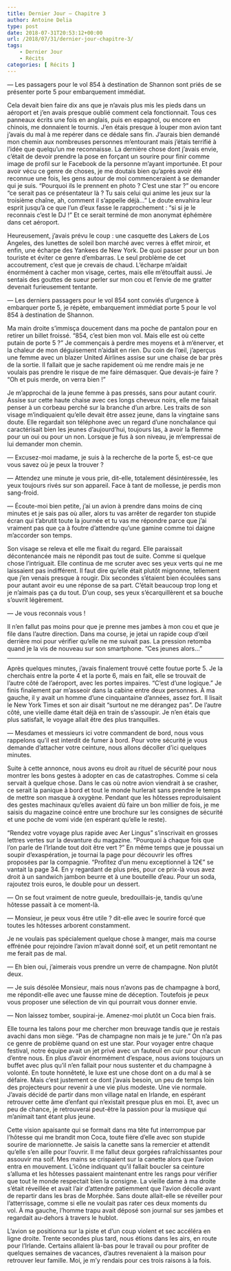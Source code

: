 ```yaml
---
title: Dernier Jour – Chapitre 3
author: Antoine Delia
type: post
date: 2018-07-31T20:53:12+00:00
url: /2018/07/31/dernier-jour-chapitre-3/
tags:
    - Dernier Jour
    - Récits
categories: [ Récits ]
---
```

— Les passagers pour le vol 854 à destination de Shannon sont priés de se présenter porte 5 pour embarquement immédiat.

Cela devait bien faire dix ans que je n&#8217;avais plus mis les pieds dans un aéroport et j&#8217;en avais presque oublié comment cela fonctionnait. Tous ces panneaux écrits une fois en anglais, puis en espagnol, ou encore en chinois, me donnaient le tournis. J&#8217;en étais presque à louper mon avion tant j&#8217;avais du mal à me repérer dans ce dédale sans fin. J&#8217;aurais bien demandé mon chemin aux nombreuses personnes m&#8217;entourant mais j&#8217;étais terrifié à l&#8217;idée que quelqu&#8217;un me reconnaisse. La dernière chose dont j&#8217;avais envie, c&#8217;était de devoir prendre la pose en forçant un sourire pour finir comme image de profil sur le Facebook de la personne m&#8217;ayant importunée. Et pour avoir vécu ce genre de choses, je me doutais bien qu&#8217;après avoir été reconnue une fois, les gens autour de moi commenceraient à se demander qui je suis. &#8220;Pourquoi ils le prennent en photo ? C&#8217;est une star ?&#8221; ou encore &#8220;ce serait pas ce présentateur là ? Tu sais celui qui anime les jeux sur la troisième chaîne, ah, comment il s&#8217;appelle déjà&#8230;&#8221; Le doute envahira leur esprit jusqu&#8217;à ce que l&#8217;un d&#8217;eux fasse le rapprochement : &#8220;si si je le reconnais c&#8217;est le DJ !&#8221; Et ce serait terminé de mon anonymat éphémère dans cet aéroport.

Heureusement, j&#8217;avais prévu le coup : une casquette des Lakers de Los Angeles, des lunettes de soleil bon marché avec verres à effet miroir, et enfin, une écharpe des Yankees de New York. De quoi passer pour un bon touriste et éviter ce genre d&#8217;embarras. Le seul problème de cet accoutrement, c&#8217;est que je crevais de chaud. L&#8217;écharpe m&#8217;aidait énormément à cacher mon visage, certes, mais elle m&#8217;étouffait aussi. Je sentais des gouttes de sueur perler sur mon cou et l&#8217;envie de me gratter devenait furieusement tentante.

— Les derniers passagers pour le vol 854 sont conviés d&#8217;urgence à embarquer porte 5, je répète, embarquement immédiat porte 5 pour le vol 854 à destination de Shannon.

Ma main droite s&#8217;immisça doucement dans ma poche de pantalon pour en retirer un billet froissé. &#8220;854, c&#8217;est bien mon vol. Mais elle est où cette putain de porte 5 ?&#8221; Je commençais à perdre mes moyens et à m&#8217;énerver, et la chaleur de mon déguisement n&#8217;aidait en rien. Du coin de l’œil, j&#8217;aperçus une femme avec un blazer United Airlines assise sur une chaise de bar près de la sortie. Il fallait que je sache rapidement où me rendre mais je ne voulais pas prendre le risque de me faire démasquer. Que devais-je faire ? &#8220;Oh et puis merde, on verra bien !&#8221;

Je m&#8217;approchai de la jeune femme à pas pressés, sans pour autant courir. Assise sur cette haute chaise avec ces longs cheveux noirs, elle me faisait penser à un corbeau perché sur la branche d&#8217;un arbre. Les traits de son visage m&#8217;indiquaient qu&#8217;elle devait être assez jeune, dans la vingtaine sans doute. Elle regardait son téléphone avec un regard d&#8217;une nonchalance qui caractérisait bien les jeunes d&#8217;aujourd&#8217;hui, toujours las, à avoir la flemme pour un oui ou pour un non. Lorsque je fus à son niveau, je m&#8217;empressai de lui demander mon chemin.

— Excusez-moi madame, je suis à la recherche de la porte 5, est-ce que vous savez où je peux la trouver ?

— Attendez une minute je vous prie, dit-elle, totalement désintéressée, les yeux toujours rivés sur son appareil. Face à tant de mollesse, je perdis mon sang-froid.

— Écoute-moi bien petite, j&#8217;ai un avion à prendre dans moins de cinq minutes et je sais pas où aller, alors tu vas arrêter de regarder ton stupide écran qui t&#8217;abrutit toute la journée et tu vas me répondre parce que j&#8217;ai vraiment pas que ça à foutre d&#8217;attendre qu&#8217;une gamine comme toi daigne m&#8217;accorder son temps.

Son visage se releva et elle me fixait du regard. Elle paraissait décontenancée mais ne répondit pas tout de suite. Comme si quelque chose l&#8217;intriguait. Elle continua de me scruter avec ses yeux verts qui ne me laissaient pas indifférent. Il faut dire qu&#8217;elle était plutôt mignonne, tellement que j&#8217;en venais presque à rougir. Dix secondes s&#8217;étaient bien écoulées sans pour autant avoir eu une réponse de sa part. C&#8217;était beaucoup trop long et je n&#8217;aimais pas ça du tout. D&#8217;un coup, ses yeux s&#8217;écarquillèrent et sa bouche s&#8217;ouvrit légèrement.

— Je vous reconnais vous !

Il n&#8217;en fallut pas moins pour que je prenne mes jambes à mon cou et que je file dans l&#8217;autre direction. Dans ma course, je jetai un rapide coup d’œil derrière moi pour vérifier qu&#8217;elle ne me suivait pas. La pression retomba quand je la vis de nouveau sur son smartphone. &#8220;Ces jeunes alors&#8230;&#8221;

* * *

Après quelques minutes, j&#8217;avais finalement trouvé cette foutue porte 5. Je la cherchais entre la porte 4 et la porte 6, mais en fait, elle se trouvait de l&#8217;autre côté de l&#8217;aéroport, avec les portes impaires. &#8220;C&#8217;est d&#8217;une logique.&#8221; Je finis finalement par m&#8217;asseoir dans la cabine entre deux personnes. À ma gauche, il y avait un homme d&#8217;une cinquantaine d&#8217;années, assez fort. Il lisait le New York Times et son air disait &#8220;surtout ne me dérangez pas&#8221;. De l&#8217;autre côté, une vieille dame était déjà en train de s&#8217;assoupir. Je n&#8217;en étais que plus satisfait, le voyage allait être des plus tranquilles.

— Mesdames et messieurs ici votre commandent de bord, nous vous rappelons qu&#8217;il est interdit de fumer à bord. Pour votre sécurité je vous demande d&#8217;attacher votre ceinture, nous allons décoller d&#8217;ici quelques minutes.

Suite à cette annonce, nous avons eu droit au rituel de sécurité pour nous montrer les bons gestes à adopter en cas de catastrophes. Comme si cela servait à quelque chose. Dans le cas où notre avion viendrait à se crasher, ce serait la panique à bord et tout le monde hurlerait sans prendre le temps de mettre son masque à oxygène. Pendant que les hôtesses reproduisaient des gestes machinaux qu&#8217;elles avaient dû faire un bon millier de fois, je me saisis du magazine coincé entre une brochure sur les consignes de sécurité et une poche de vomi vide (en espérant qu&#8217;elle le reste).

&#8220;Rendez votre voyage plus rapide avec Aer Lingus&#8221; s&#8217;inscrivait en grosses lettres vertes sur la devanture du magazine. &#8220;Pourquoi à chaque fois que l&#8217;on parle de l&#8217;Irlande tout doit être vert ?&#8221; En même temps que je poussai un soupir d&#8217;exaspération, je tournai la page pour découvrir les offres proposées par la compagnie. &#8220;Profitez d&#8217;un menu exceptionnel à 12€&#8221; se vantait la page 34. En y regardant de plus près, pour ce prix-là vous avez droit à un sandwich jambon beurre et à une bouteille d&#8217;eau. Pour un soda, rajoutez trois euros, le double pour un dessert.

— On se fout vraiment de notre gueule, bredouillais-je, tandis qu&#8217;une hôtesse passait à ce moment-là.

— Monsieur, je peux vous être utile ? dit-elle avec le sourire forcé que toutes les hôtesses arborent constamment.

Je ne voulais pas spécialement quelque chose à manger, mais ma course effrénée pour rejoindre l&#8217;avion m&#8217;avait donné soif, et un petit remontant ne me ferait pas de mal.

— Eh bien oui, j&#8217;aimerais vous prendre un verre de champagne. Non plutôt deux.

— Je suis désolée Monsieur, mais nous n&#8217;avons pas de champagne à bord, me répondit-elle avec une fausse mine de déception. Toutefois je peux vous proposer une sélection de vin qui pourrait vous donner envie.

— Non laissez tomber, soupirai-je. Amenez-moi plutôt un Coca bien frais.

Elle tourna les talons pour me chercher mon breuvage tandis que je restais avachi dans mon siège. &#8220;Pas de champagne non mais je te jure.&#8221; On n&#8217;a pas ce genre de problème quand on est une star. Pour voyager entre chaque festival, notre équipe avait un jet privé avec un fauteuil en cuir pour chacun d&#8217;entre nous. En plus d&#8217;avoir énormément d&#8217;espace, nous avions toujours un buffet avec plus qu&#8217;il n&#8217;en fallait pour nous sustenter et du champagne à volonté. En toute honnêteté, le luxe est une chose dont on a du mal à se défaire. Mais c&#8217;est justement ce dont j&#8217;avais besoin, un peu de temps loin des projecteurs pour revenir à une vie plus modeste. Une vie normale. J&#8217;avais décidé de partir dans mon village natal en Irlande, en espérant retrouver cette âme d&#8217;enfant qui n&#8217;existait presque plus en moi. Et, avec un peu de chance, je retrouverai peut-être la passion pour la musique qui m&#8217;animait tant étant plus jeune.

Cette vision apaisante qui se formait dans ma tête fut interrompue par l&#8217;hôtesse qui me brandit mon Coca, toute fière d&#8217;elle avec son stupide sourire de marionnette. Je saisis la canette sans la remercier et attendit qu&#8217;elle s&#8217;en aille pour l&#8217;ouvrir. Il me fallut deux gorgées rafraîchissantes pour assouvir ma soif. Mes mains se crispaient sur la canette alors que l&#8217;avion entra en mouvement. L&#8217;icône indiquant qu&#8217;il fallait boucler sa ceinture s&#8217;alluma et les hôtesses passaient maintenant entre les rangs pour vérifier que tout le monde respectait bien la consigne. La vieille dame à ma droite s&#8217;était réveillée et avait l&#8217;air d&#8217;attendre patiemment que l&#8217;avion décolle avant de repartir dans les bras de Morphée. Sans doute allait-elle se réveiller pour l&#8217;atterrissage, comme si elle ne voulait pas rater ces deux moments du vol. À ma gauche, l&#8217;homme trapu avait déposé son journal sur ses jambes et regardait au-dehors à travers le hublot.

L&#8217;avion se positionna sur la piste et d&#8217;un coup violent et sec accéléra en ligne droite. Trente secondes plus tard, nous étions dans les airs, en route pour l&#8217;Irlande. Certains allaient là-bas pour le travail ou pour profiter de quelques semaines de vacances, d&#8217;autres revenaient à la maison pour retrouver leur famille. Moi, je m&#8217;y rendais pour ces trois raisons à la fois.